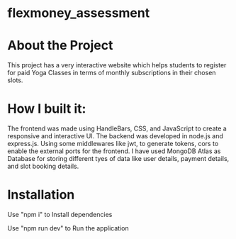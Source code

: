 # flexmoney_assessment
<h1>About the Project</h1>
<p>This project has a very interactive website which helps students to register for paid Yoga Classes in terms of monthly subscriptions in their chosen slots.</p>

<h1>How I built it:</h1>
<p>The frontend was made using HandleBars, CSS, and JavaScript to create a responsive and interactive UI.
The backend was developed in node.js and express.js. Using some middlewares like jwt, to generate tokens, cors to enable the external ports for the frontend.
I have used MongoDB Atlas as Database for storing different tyes of data like user details, payment details, and slot booking details.</p>

<h1>Installation</h1>
<p>Use "npm i" to Install dependencies</p>
<p>Use "npm run dev" to Run the application</p>
